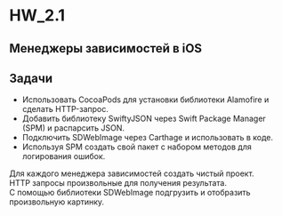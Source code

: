 # HW_2.1

## Менеджеры зависимостей в iOS

## Задачи

* Использовать CocoaPods для установки библиотеки Alamofire и сделать HTTP-запрос.
* Добавить библиотеку SwiftyJSON через Swift Package Manager (SPM) и распарсить JSON.
* Подключить SDWebImage через Carthage и использовать в коде.
* Используя SPM создать свой пакет с набором методов для логирования ошибок.

Для каждого менеджера зависимостей создать чистый проект.   
HTTP запросы произвольные для получения результата.   
С помощью библиотеки SDWebImage подгрузить и отобразить произвольную картинку. 



